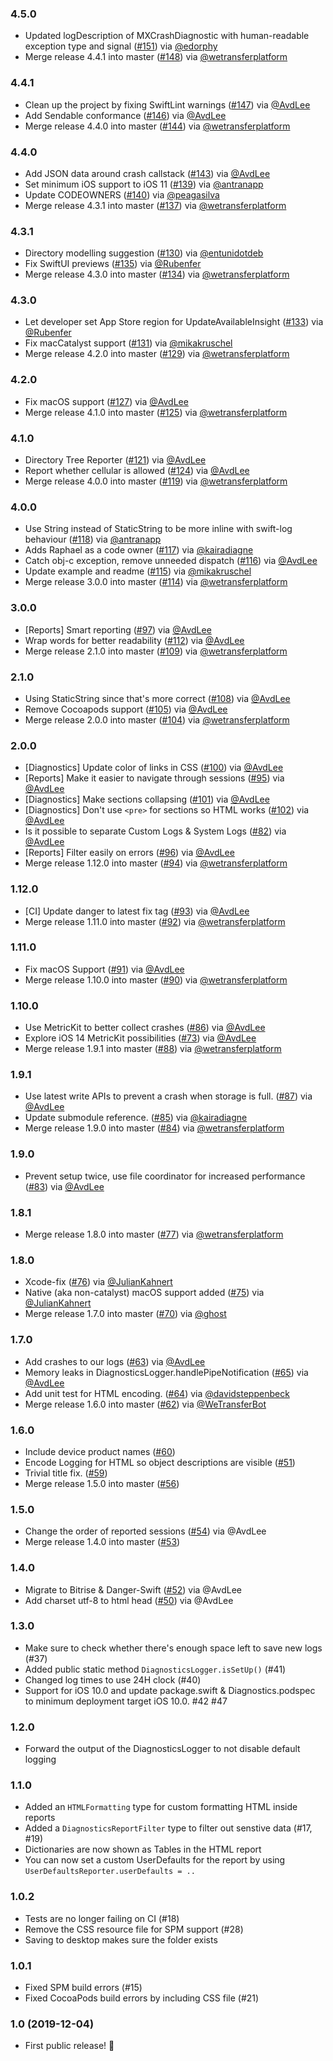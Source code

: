 ### 4.5.0
- Updated logDescription of MXCrashDiagnostic with human-readable exception type and signal ([#151](https://github.com/WeTransfer/Diagnostics/pull/151)) via [@edorphy](https://github.com/edorphy)
- Merge release 4.4.1 into master ([#148](https://github.com/WeTransfer/Diagnostics/pull/148)) via [@wetransferplatform](https://github.com/wetransferplatform)

### 4.4.1
- Clean up the project by fixing SwiftLint warnings ([#147](https://github.com/WeTransfer/Diagnostics/pull/147)) via [@AvdLee](https://github.com/AvdLee)
- Add Sendable conformance ([#146](https://github.com/WeTransfer/Diagnostics/pull/146)) via [@AvdLee](https://github.com/AvdLee)
- Merge release 4.4.0 into master ([#144](https://github.com/WeTransfer/Diagnostics/pull/144)) via [@wetransferplatform](https://github.com/wetransferplatform)

### 4.4.0
- Add JSON data around crash callstack ([#143](https://github.com/WeTransfer/Diagnostics/pull/143)) via [@AvdLee](https://github.com/AvdLee)
- Set minimum iOS support to iOS 11 ([#139](https://github.com/WeTransfer/Diagnostics/pull/139)) via [@antranapp](https://github.com/antranapp)
- Update CODEOWNERS ([#140](https://github.com/WeTransfer/Diagnostics/pull/140)) via [@peagasilva](https://github.com/peagasilva)
- Merge release 4.3.1 into master ([#137](https://github.com/WeTransfer/Diagnostics/pull/137)) via [@wetransferplatform](https://github.com/wetransferplatform)

### 4.3.1
- Directory modelling suggestion ([#130](https://github.com/WeTransfer/Diagnostics/pull/130)) via [@entunidotdeb](https://github.com/entunidotdeb)
- Fix SwiftUI previews ([#135](https://github.com/WeTransfer/Diagnostics/pull/135)) via [@Rubenfer](https://github.com/Rubenfer)
- Merge release 4.3.0 into master ([#134](https://github.com/WeTransfer/Diagnostics/pull/134)) via [@wetransferplatform](https://github.com/wetransferplatform)

### 4.3.0
- Let developer set App Store region for UpdateAvailableInsight ([#133](https://github.com/WeTransfer/Diagnostics/pull/133)) via [@Rubenfer](https://github.com/Rubenfer)
- Fix macCatalyst support ([#131](https://github.com/WeTransfer/Diagnostics/pull/131)) via [@mikakruschel](https://github.com/mikakruschel)
- Merge release 4.2.0 into master ([#129](https://github.com/WeTransfer/Diagnostics/pull/129)) via [@wetransferplatform](https://github.com/wetransferplatform)

### 4.2.0
- Fix macOS support ([#127](https://github.com/WeTransfer/Diagnostics/pull/127)) via [@AvdLee](https://github.com/AvdLee)
- Merge release 4.1.0 into master ([#125](https://github.com/WeTransfer/Diagnostics/pull/125)) via [@wetransferplatform](https://github.com/wetransferplatform)

### 4.1.0
- Directory Tree Reporter ([#121](https://github.com/WeTransfer/Diagnostics/pull/121)) via [@AvdLee](https://github.com/AvdLee)
- Report whether cellular is allowed ([#124](https://github.com/WeTransfer/Diagnostics/pull/124)) via [@AvdLee](https://github.com/AvdLee)
- Merge release 4.0.0 into master ([#119](https://github.com/WeTransfer/Diagnostics/pull/119)) via [@wetransferplatform](https://github.com/wetransferplatform)

### 4.0.0
- Use String instead of StaticString to be more inline with swift-log behaviour ([#118](https://github.com/WeTransfer/Diagnostics/pull/118)) via [@antranapp](https://github.com/antranapp)
- Adds Raphael as a code owner ([#117](https://github.com/WeTransfer/Diagnostics/pull/117)) via [@kairadiagne](https://github.com/kairadiagne)
- Catch obj-c exception, remove unneeded dispatch ([#116](https://github.com/WeTransfer/Diagnostics/pull/116)) via [@AvdLee](https://github.com/AvdLee)
- Update example and readme ([#115](https://github.com/WeTransfer/Diagnostics/pull/115)) via [@mikakruschel](https://github.com/mikakruschel)
- Merge release 3.0.0 into master ([#114](https://github.com/WeTransfer/Diagnostics/pull/114)) via [@wetransferplatform](https://github.com/wetransferplatform)

### 3.0.0
- [Reports] Smart reporting ([#97](https://github.com/WeTransfer/Diagnostics/issues/97)) via [@AvdLee](https://github.com/AvdLee)
- Wrap words for better readability ([#112](https://github.com/WeTransfer/Diagnostics/pull/112)) via [@AvdLee](https://github.com/AvdLee)
- Merge release 2.1.0 into master ([#109](https://github.com/WeTransfer/Diagnostics/pull/109)) via [@wetransferplatform](https://github.com/wetransferplatform)

### 2.1.0
- Using StaticString since that's more correct ([#108](https://github.com/WeTransfer/Diagnostics/pull/108)) via [@AvdLee](https://github.com/AvdLee)
- Remove Cocoapods support ([#105](https://github.com/WeTransfer/Diagnostics/pull/105)) via [@AvdLee](https://github.com/AvdLee)
- Merge release 2.0.0 into master ([#104](https://github.com/WeTransfer/Diagnostics/pull/104)) via [@wetransferplatform](https://github.com/wetransferplatform)

### 2.0.0
- [Diagnostics] Update color of links in CSS ([#100](https://github.com/WeTransfer/Diagnostics/issues/100)) via [@AvdLee](https://github.com/AvdLee)
- [Reports] Make it easier to navigate through sessions ([#95](https://github.com/WeTransfer/Diagnostics/issues/95)) via [@AvdLee](https://github.com/AvdLee)
- [Diagnostics] Make sections collapsing ([#101](https://github.com/WeTransfer/Diagnostics/issues/101)) via [@AvdLee](https://github.com/AvdLee)
- [Diagnostics] Don't use `<pre>` for sections so HTML works ([#102](https://github.com/WeTransfer/Diagnostics/issues/102)) via [@AvdLee](https://github.com/AvdLee)
- Is it possible to separate Custom Logs & System Logs ([#82](https://github.com/WeTransfer/Diagnostics/issues/82)) via [@AvdLee](https://github.com/AvdLee)
- [Reports] Filter easily on errors ([#96](https://github.com/WeTransfer/Diagnostics/issues/96)) via [@AvdLee](https://github.com/AvdLee)
- Merge release 1.12.0 into master ([#94](https://github.com/WeTransfer/Diagnostics/pull/94)) via [@wetransferplatform](https://github.com/wetransferplatform)

### 1.12.0
- [CI] Update danger to latest fix tag ([#93](https://github.com/WeTransfer/Diagnostics/pull/93)) via [@AvdLee](https://github.com/AvdLee)
- Merge release 1.11.0 into master ([#92](https://github.com/WeTransfer/Diagnostics/pull/92)) via [@wetransferplatform](https://github.com/wetransferplatform)

### 1.11.0
- Fix macOS Support ([#91](https://github.com/WeTransfer/Diagnostics/pull/91)) via [@AvdLee](https://github.com/AvdLee)
- Merge release 1.10.0 into master ([#90](https://github.com/WeTransfer/Diagnostics/pull/90)) via [@wetransferplatform](https://github.com/wetransferplatform)

### 1.10.0
- Use MetricKit to better collect crashes ([#86](https://github.com/WeTransfer/Diagnostics/issues/86)) via [@AvdLee](https://github.com/AvdLee)
- Explore iOS 14 MetricKit possibilities ([#73](https://github.com/WeTransfer/Diagnostics/issues/73)) via [@AvdLee](https://github.com/AvdLee)
- Merge release 1.9.1 into master ([#88](https://github.com/WeTransfer/Diagnostics/pull/88)) via [@wetransferplatform](https://github.com/wetransferplatform)

### 1.9.1
- Use latest write APIs to prevent a crash when storage is full. ([#87](https://github.com/WeTransfer/Diagnostics/pull/87)) via [@AvdLee](https://github.com/AvdLee)
- Update submodule reference. ([#85](https://github.com/WeTransfer/Diagnostics/pull/85)) via [@kairadiagne](https://github.com/kairadiagne)
- Merge release 1.9.0 into master ([#84](https://github.com/WeTransfer/Diagnostics/pull/84)) via [@wetransferplatform](https://github.com/wetransferplatform)

### 1.9.0
- Prevent setup twice, use file coordinator for increased performance ([#83](https://github.com/WeTransfer/Diagnostics/pull/83)) via [@AvdLee](https://github.com/AvdLee)

### 1.8.1
- Merge release 1.8.0 into master ([#77](https://github.com/WeTransfer/Diagnostics/pull/77)) via [@wetransferplatform](https://github.com/wetransferplatform)

### 1.8.0
- Xcode-fix ([#76](https://github.com/WeTransfer/Diagnostics/pull/76)) via [@JulianKahnert](https://github.com/JulianKahnert)
- Native (aka non-catalyst) macOS support added ([#75](https://github.com/WeTransfer/Diagnostics/pull/75)) via [@JulianKahnert](https://github.com/JulianKahnert)
- Merge release 1.7.0 into master ([#70](https://github.com/WeTransfer/Diagnostics/pull/70)) via [@ghost](https://github.com/ghost)

### 1.7.0
- Add crashes to our logs ([#63](https://github.com/WeTransfer/Diagnostics/issues/63)) via [@AvdLee](https://github.com/AvdLee)
- Memory leaks in DiagnosticsLogger.handlePipeNotification ([#65](https://github.com/WeTransfer/Diagnostics/issues/65)) via [@AvdLee](https://github.com/AvdLee)
- Add unit test for HTML encoding. ([#64](https://github.com/WeTransfer/Diagnostics/pull/64)) via [@davidsteppenbeck](https://github.com/davidsteppenbeck)
- Merge release 1.6.0 into master ([#62](https://github.com/WeTransfer/Diagnostics/pull/62)) via [@WeTransferBot](https://github.com/WeTransferBot)

### 1.6.0
- Include device product names ([#60](https://github.com/WeTransfer/Diagnostics/issues/60))
- Encode Logging for HTML so object descriptions are visible ([#51](https://github.com/WeTransfer/Diagnostics/issues/51))
- Trivial title fix. ([#59](https://github.com/WeTransfer/Diagnostics/pull/59))
- Merge release 1.5.0 into master ([#56](https://github.com/WeTransfer/Diagnostics/pull/56))

### 1.5.0
- Change the order of reported sessions ([#54](https://github.com/WeTransfer/Diagnostics/issues/54)) via @AvdLee
- Merge release 1.4.0 into master ([#53](https://github.com/WeTransfer/Diagnostics/pull/53))

### 1.4.0
- Migrate to Bitrise & Danger-Swift ([#52](https://github.com/WeTransfer/Diagnostics/pull/52)) via @AvdLee
- Add charset utf-8 to html head ([#50](https://github.com/WeTransfer/Diagnostics/pull/50)) via @AvdLee

### 1.3.0
- Make sure to check whether there's enough space left to save new logs (#37)
- Added public static method  `DiagnosticsLogger.isSetUp()` (#41)
- Changed log times to use 24H clock (#40)
- Support for iOS 10.0 and update package.swift & Diagnostics.podspec to minimum deployment target iOS 10.0. #42 #47

### 1.2.0
- Forward the output of the DiagnosticsLogger to not disable default logging

### 1.1.0
- Added an `HTMLFormatting` type for custom formatting HTML inside reports
- Added a `DiagnosticsReportFilter` type to filter out senstive data (#17, #19)
- Dictionaries are now shown as Tables in the HTML report
- You can now set a custom UserDefaults for the report by using `UserDefaultsReporter.userDefaults = ..`

### 1.0.2
- Tests are no longer failing on CI (#18)
- Remove the CSS resource file for SPM support (#28)
- Saving to desktop makes sure the folder exists

### 1.0.1
- Fixed SPM build errors (#15)
- Fixed CocoaPods build errors by including CSS file (#21)

### 1.0 (2019-12-04)

- First public release! 🎉
